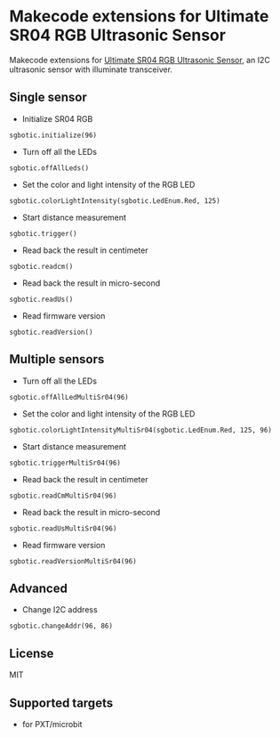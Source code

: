 # Makecode extensions for Ultimate SR04 RGB Ultrasonic Sensor

Makecode extensions for [Ultimate SR04 RGB Ultrasonic Sensor](https://www.sgbotic.com/index.php?dispatch=products.view&product_id=3248), an I2C ultrasonic sensor with illuminate transceiver.

## Single sensor

* Initialize SR04 RGB
```blocks
sgbotic.initialize(96)
```

* Turn off all the LEDs
```blocks
sgbotic.offAllLeds()
```

* Set the color and light intensity of the RGB LED
```blocks
sgbotic.colorLightIntensity(sgbotic.LedEnum.Red, 125)
```

* Start distance measurement
```blocks
sgbotic.trigger()
```

* Read back the result in centimeter
```blocks
sgbotic.readcm()
```

* Read back the result in micro-second
```blocks
sgbotic.readUs()
```

* Read firmware version
```blocks
sgbotic.readVersion()
```

## Multiple sensors

* Turn off all the LEDs
```blocks
sgbotic.offAllLedMultiSr04(96)
```

* Set the color and light intensity of the RGB LED
```blocks
sgbotic.colorLightIntensityMultiSr04(sgbotic.LedEnum.Red, 125, 96)
```

* Start distance measurement
```blocks
sgbotic.triggerMultiSr04(96)
```

* Read back the result in centimeter
```blocks
sgbotic.readCmMultiSr04(96)
```

* Read back the result in micro-second
```blocks
sgbotic.readUsMultiSr04(96)
```

* Read firmware version
```blocks
sgbotic.readVersionMultiSr04(96)
```

## Advanced

* Change I2C address
```blocks
sgbotic.changeAddr(96, 86)
```

## License

MIT

## Supported targets

* for PXT/microbit

